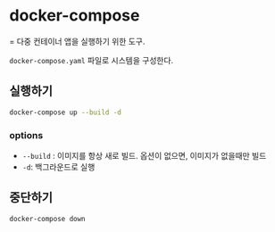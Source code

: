 # docker-compose

= 다중 컨테이너 앱을 실행하기 위한 도구.

`docker-compose.yaml` 파일로 시스템을 구성한다.

## 실행하기

```sh
docker-compose up --build -d
```

### options

- `--build` : 이미지를 항상 새로 빌드. 옵션이 없으면, 이미지가 없을때만 빌드
- `-d`: 백그라운드로 실행

## 중단하기

```sh
docker-compose down
```
